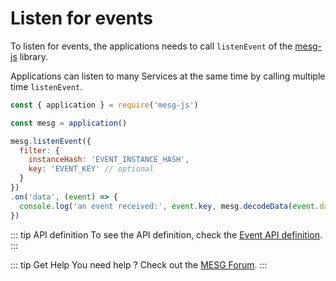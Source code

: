 # Listen for events

To listen for events, the applications needs to call `listenEvent` of the [mesg-js](https://github.com/mesg-foundation/mesg-js) library.

Applications can listen to many Services at the same time by calling multiple time `listenEvent`.

```javascript
const { application } = require('mesg-js')

const mesg = application()

mesg.listenEvent({
  filter: {
    instanceHash: 'EVENT_INSTANCE_HASH',
    key: 'EVENT_KEY' // optional
  }
})
.on('data', (event) => {
  console.log('an event received:', event.key, mesg.decodeData(event.data))
})
```

::: tip API definition
To see the API definition, check the [Event API definition](../../api/event.md).
:::

::: tip Get Help
You need help ? Check out the <a href="https://forum.mesg.com" target="_blank">MESG Forum</a>.
:::
